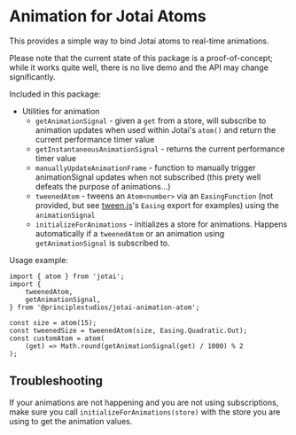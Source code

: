 # Animation for Jotai Atoms

This provides a simple way to bind Jotai atoms to real-time animations.

Please note that the current state of this package is a proof-of-concept; while it works quite well, there is no live demo and the API may change significantly.

Included in this package:

- Utilities for animation
  - `getAnimationSignal` - given a `get` from a store, will subscribe to animation updates when used within Jotai's `atom()` and return the current performance timer value
  - `getInstantaneousAnimationSignal` - returns the current performance timer value
  - `manuallyUpdateAnimationFrame` - function to manually trigger animationSignal updates when not subscribed (this prety well defeats the purpose of animations...)
  - `tweenedAtom` - tweens an `Atom<number>` via an `EasingFunction` (not provided, but see [tween.js](https://www.npmjs.com/package/@tweenjs/tween.js)'s `Easing` export for examples) using the `animationSignal`
  - `initializeForAnimations` - initializes a store for animations. Happens automatically if a `tweenedAtom` or an animation using `getAnimationSignal` is subscribed to.

Usage example:

```tsx
import { atom } from 'jotai';
import {
	tweenedAtom,
	getAnimationSignal,
} from '@principlestudios/jotai-animation-atom';

const size = atom(15);
const tweenedSize = tweenedAtom(size, Easing.Quadratic.Out);
const customAtom = atom(
	(get) => Math.round(getAnimationSignal(get) / 1000) % 2
);
```

## Troubleshooting

If your animations are not happening and you are not using subscriptions, make sure you call `initializeForAnimations(store)` with the store you are using to get the animation values.
